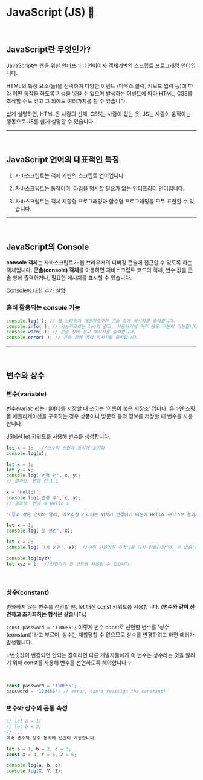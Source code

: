 # JavaScript (JS) 📖

<br>

## JavaScript란 무엇인가?


JavaScript는 웹을 위한 인터프리터 언어이자 객체기반의 스크립트 프로그래밍 언어입니다.

HTML의 특정 요소(들)을 선택하여 다양한 이벤트 (마우스 클릭, 키보드 입력 등)에 따라 어떤 동작을 하도록 기능을 넣을 수 있으며 발생하는 이벤트에 따라 HTML, CSS를 조작할 수도 있고 그 외에도 여러가지를 할 수 있습니다. 

쉽게 설명하면, HTML은 사람의 신체, CSS는 사람이 입는 옷, JS는 사람이 움직이는 행동으로 
JS를 쉽게 설명할 수 있습니다. 

___
<br>

## JavaScript 언어의 대표적인 특징
1. 자바스크립트는 객체 기반의 스크립트 언어입니다.

2. 자바스크립트는 동적이며, 타입을 명시할 필요가 없는 인터프리터 언어입니다.

3. 자바스크립트는 객체 지향형 프로그래밍과 함수형 프로그래밍을 모두 표현할 수 있습니다. 

___

<br>

## JavaScript의  Console

**console 객체**는 자바스크립트가 웹 브라우저의 디버깅 콘솔에 접근할 수 있도록 하는 객체입니다. **콘솔(console) 객체**를 이용하면 자바스크립트 코드의 객체, 변수 값을 콘솔 창에 출력하거나, 필요한 메시지를 표시할 수 있습니다.

[Console에 대한 추가 설명](https://developer.mozilla.org/en-US/docs/Web/API/console) 

### 흔히 활용되는 console 기능 

```js 
console.log( ); // 웹 브라우저 개발자도구의 콘솔 창에 메시지를 출력합니다.
console.info( ); // 기능적으로는 log와 같고, 사용하기에 따라 용도 구분이 가능합니다.
console.warn( ); // 콘솔 창에 경고 메시지를 출력합니다.
console.error( ); // 콘솔 창에 에러 비시지를 출력합니다.
```

___ 
<br>

## 변수와 상수

### 변수(variable) 

변수(variable)는 데이터를 저장할 때 쓰이는 ‘이름이 붙은 저장소’ 입니다. 온라인 쇼핑몰 애플리케이션을 구축하는 경우 상품이나 방문객 등의 정보를 저장할 때 변수를 사용합니다. 



JS에선 let 키워드를 사용해 변수를 생성합니다.

```js 
let x = 1;   //변수의 선언과 동시에 초기화
console.log(x);
```

```js
let x = 1;        
let y = x;
console.log('변경 전', x, y);
// 결과창: 변경 전 1 1

x = 'Hello!';
console.log('변경 후', x, y);  
// 결과창: 변경 후 Hello 1 

'C등과 같은 언어와 달리, 메모리상 가리키는 위치가 변경되기 때문에 Hello Hello로 결과가 나오지 않습니다.'
```

```js
let x = 1;
console.log('첫 선언', x);

let x = 2;
console.log('다시 선언', x);  //이미 만들어진 주머니를 다시 만들(재선언) 수 없습니다
```

```js
console.log(xyz);
let xyz = 1;  //선언하기 전 코드를 사용할 수 없습니다.
```
<br>

### 상수(constant)

변화하지 않는 변수를 선언할 땐, let 대신 const 키워드를 사용합니다. (**변수와 같이 선언하고 초기화하는 형식은 같습니다.**)

`const password = '110085';`
이렇게 변수 const로 선언한 변수를 '상수(constant)'라고 부르며, 상수는 재할당할 수 없으므로 상수를 변경하려고 하면 에러가 발생합니다.


💡변숫값이 변경되면 안되는 값이라면 다른 개발자들에게 이 변수는 상수라는 것을 알리기 위해 const를 사용해 변수를 선언하도록 해야합니다.💡

<br>

```js
const password = '110085';
password = '123456'; // error, can't reassign the constant! 
```

### 변수와 상수의 공통 속성 
```js
// let a = 1;
// let b = 2;
// ...
여러 변수와 상수 동시에 선언이 가능합니다.

let a = 1, b = 2, c = 3;
const X = 4, Y = 5, Z = 6;

console.log(a, b, c);
console.log(X, Y, Z);
```